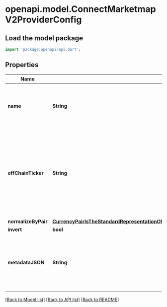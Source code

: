 # openapi.model.ConnectMarketmapV2ProviderConfig

## Load the model package
```dart
import 'package:openapi/api.dart';
```

## Properties
Name | Type | Description | Notes
------------ | ------------- | ------------- | -------------
**name** | **String** | Name corresponds to the name of the provider for which the configuration is being set. | [optional] 
**offChainTicker** | **String** | OffChainTicker is the off-chain representation of the ticker i.e. BTC/USD. The off-chain ticker is unique to a given provider and is used to fetch the price of the ticker from the provider. | [optional] 
**normalizeByPair** | [**CurrencyPairIsTheStandardRepresentationOfAPairOfAssetsWhereOneBaseIsPricedInTermsOfTheOtherQuote1**](CurrencyPairIsTheStandardRepresentationOfAPairOfAssetsWhereOneBaseIsPricedInTermsOfTheOtherQuote1.md) |  | [optional] 
**invert** | **bool** |  | [optional] 
**metadataJSON** | **String** | MetadataJSON is a string of JSON that encodes any extra configuration for the given provider config. | [optional] 

[[Back to Model list]](../README.md#documentation-for-models) [[Back to API list]](../README.md#documentation-for-api-endpoints) [[Back to README]](../README.md)


